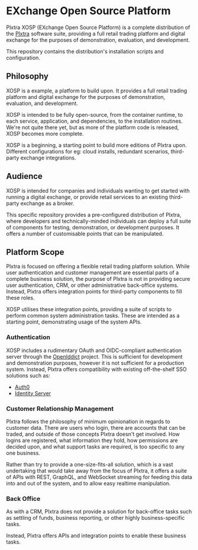 EXchange Open Source Platform
===========================

Plxtra XOSP (EXchange Open Source Platform) is a complete distribution of the [Plxtra](https://plxtra.org) software suite, providing a full retail trading platform and digital exchange for the purposes of demonstration, evaluation, and development.

This repository contains the distribution's installation scripts and configuration.

## Philosophy

XOSP is a example, a platform to build upon. It provides a full retail trading platform and digital exchange for the purposes of demonstration, evaluation, and development.

XOSP is intended to be fully open-source, from the container runtime, to each service, application, and dependencies, to the installation routines. We're not quite there yet, but as more of the platform code is released, XOSP becomes more complete.

XOSP is a beginning, a starting point to build more editions of Plxtra upon. Different configurations for eg: cloud installs, redundant scenarios, third-party exchange integrations.

## Audience

XOSP is intended for companies and individuals wanting to get started with running a digital exchange, or provide retail services to an existing third-party exchange as a broker.

This specific repository provides a pre-configured distribution of Plxtra, where developers and technically-minded individuals can deploy a full suite of components for testing, demonstration, or development purposes. It offers a number of customisable points that can be manipulated.

## Platform Scope

Plxtra is focused on offering a flexible retail trading platform solution. While user authentication and customer management are essential parts of a complete business solution, the purpose of Plxtra is not in providing secure user authentication, CRM, or other administrative back-office systems. Instead, Plxtra offers integration points for third-party components to fill these roles.

XOSP utilises these integration points, providing a suite of scripts to perform common system administration tasks. These are intended as a starting point, demonstrating usage of the system APIs.

### Authentication

XOSP includes a rudimentary OAuth and OIDC-compliant authentication server through the [OpenIddict](https://openiddict.com/) project. This is sufficient for development and demonstration purposes, however it is not sufficient for a production system. Instead, Plxtra offers compatibility with existing off-the-shelf SSO solutions such as:

- [Auth0](https://www.auth0.com/)
- [Identity Server](https://www.identityserver.com/)

### Customer Relationship Management

Plxtra follows the philosophy of minimum opinionation in regards to customer data. There are users who login, there are accounts that can be traded, and outside of those concepts Plxtra doesn't get involved. How logins are registered, what information they hold, how permissions are decided upon, and what support tasks are required, is too specific to any one business.

Rather than try to provide a one-size-fits-all solution, which is a vast undertaking that would take away from the focus of Plxtra, it offers a suite of APIs with REST, GraphQL, and WebSocket streaming for feeding this data into and out of the system, and to allow easy realtime manipulation.

### Back Office

As with a CRM, Plxtra does not provide a solution for back-office tasks such as settling of funds, business reporting, or other highly business-specific tasks.

Instead, Plxtra offers APIs and integration points to enable these business tasks.
